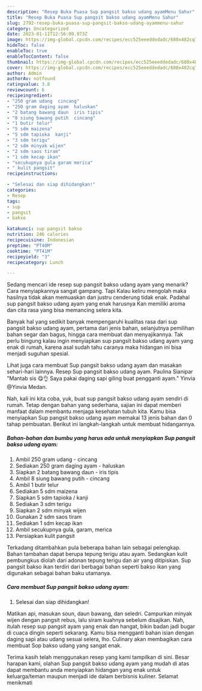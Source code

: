 ```yaml
---
description: "Resep Buka Puasa Sup pangsit bakso udang ayamMenu Sahur"
title: "Resep Buka Puasa Sup pangsit bakso udang ayamMenu Sahur"
slug: 2792-resep-buka-puasa-sup-pangsit-bakso-udang-ayammenu-sahur
category: Uncategorized
date: 2023-01-11T12:56:09.973Z
image: https://img-global.cpcdn.com/recipes/ecc525eeeddedadc/680x482cq70/sup-pangsit-bakso-udang-ayam-foto-resep-utama.jpg
hideToc: false
enableToc: true
enableTocContent: false
thumbnail: https://img-global.cpcdn.com/recipes/ecc525eeeddedadc/680x482cq70/sup-pangsit-bakso-udang-ayam-foto-resep-utama.jpg
cover: https://img-global.cpcdn.com/recipes/ecc525eeeddedadc/680x482cq70/sup-pangsit-bakso-udang-ayam-foto-resep-utama.jpg
author: Admin
authorAv: notfound
ratingvalue: 3.8
reviewcount: 6
recipeingredient:
- "250 gram udang  cincang"
- "250 gram daging ayam  haluskan"
- "2 batang bawang daun  iris tipis"
- "8 siung bawang putih  cincang"
- "1 butir telur"
- "5 sdm maizena"
- "5 sdm tapioka  kanji"
- "3 sdm terigu"
- "2 sdm minyak wijen"
- "2 sdm saos tiram"
- "1 sdm kecap ikan"
- "secukupnya gula garam merica"
- " kulit pangsit"
recipeinstructions:

- "Selesai dan siap dihidangkan!"
categories:
- Resep
tags:
- sup
- pangsit
- bakso

katakunci: sup pangsit bakso 
nutrition: 246 calories
recipecuisine: Indonesian
preptime: "PT40M"
cooktime: "PT41M"
recipeyield: "3"
recipecategory: Lunch

---
```



Sedang mencari ide resep sup pangsit bakso udang ayam yang menarik? Cara menyiapkannya sangat gampang. Tapi Kalau keliru mengolah maka hasilnya tidak akan memuaskan dan justru cenderung tidak enak. Padahal sup pangsit bakso udang ayam yang enak harusnya Kan memiliki aroma dan cita rasa yang bisa memancing selera kita.


Banyak hal yang sedikit banyak mempengaruhi kualitas rasa dari sup pangsit bakso udang ayam, pertama dari jenis bahan, selanjutnya pemilihan bahan segar dan bagus, hingga cara membuat dan menyajikannya. Tak perlu bingung kalau ingin menyiapkan sup pangsit bakso udang ayam yang enak di rumah, karena asal sudah tahu caranya maka hidangan ini bisa menjadi suguhan spesial.

Lihat juga cara membuat Sup pangsit bakso udang ayam dan masakan sehari-hari lainnya. Resep Sup pangsit bakso udang ayam. Paulina Sianipar &#34;Mantab sis 😋👌 Saya pakai daging sapi giling buat pengganti ayam.&#34; Yinvia @Yinvia Medan.


Nah, kali ini kita coba, yuk, buat sup pangsit bakso udang ayam sendiri di rumah. Tetap dengan bahan yang sederhana, sajian ini dapat memberi manfaat dalam membantu menjaga kesehatan tubuh kita. Kamu bisa menyiapkan Sup pangsit bakso udang ayam memakai 13 jenis bahan dan 0 tahap pembuatan. Berikut ini langkah-langkah untuk membuat hidangannya.

<!--inarticleads1-->

##### Bahan-bahan dan bumbu yang harus ada untuk menyiapkan Sup pangsit bakso udang ayam:

1. Ambil 250 gram udang - cincang
1. Sediakan 250 gram daging ayam - haluskan
1. Siapkan 2 batang bawang daun - iris tipis
1. Ambil 8 siung bawang putih - cincang
1. Ambil 1 butir telur
1. Sediakan 5 sdm maizena
1. Siapkan 5 sdm tapioka / kanji
1. Sediakan 3 sdm terigu
1. Siapkan 2 sdm minyak wijen
1. Gunakan 2 sdm saos tiram
1. Sediakan 1 sdm kecap ikan
1. Ambil secukupnya gula, garam, merica
1. Persiapkan  kulit pangsit


Terkadang ditambahkan pula beberapa bahan lain sebagai pelengkap. Bahan tambahan dapat berupa tepung terigu atau ayam. Sedangkan kulit pembungkus diolah dari adonan tepung terigu dan air yang ditipiskan. Sup pangsit bakso ikan terdiri dari berbagai bahan seperti bakso ikan yang digunakan sebagai bahan baku utamanya. 

<!--inarticleads2-->

##### Cara membuat Sup pangsit bakso udang ayam:


1. Selesai dan siap dihidangkan!

Matikan api, masukan soun, daun bawang, dan seledri. Campurkan minyak wijen dengan pangsit rebus, lalu siram kuahnya sebelum disajikan. Nah, itulah resep sup pangsit ayam yang enak dan hangat, bikin badan jadi bugar di cuaca dingin seperti sekarang. Kamu bisa mengganti bahan isian dengan daging sapi atau udang sesuai selera, lho. Culinary akan membagikan cara membuat Sop bakso udang yang sangat enak. 

Terima kasih telah menggunakan resep yang kami tampilkan di sini. Besar harapan kami, olahan Sup pangsit bakso udang ayam yang mudah di atas dapat membantu anda menyiapkan hidangan yang enak untuk keluarga/teman maupun menjadi ide dalam berbisnis kuliner. Selamat menikmati
